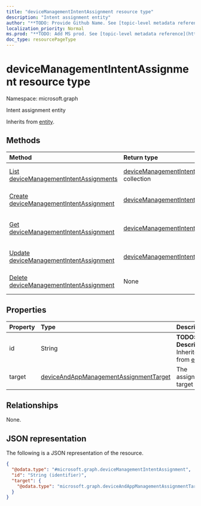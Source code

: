 ```yaml
---
title: "deviceManagementIntentAssignment resource type"
description: "Intent assignment entity"
author: "**TODO: Provide Github Name. See [topic-level metadata reference](https://msgo.azurewebsites.net/add/document/guidelines/metadata.html#topic-level-metadata)**"
localization_priority: Normal
ms.prod: "**TODO: Add MS prod. See [topic-level metadata reference](https://msgo.azurewebsites.net/add/document/guidelines/metadata.html#topic-level-metadata)**"
doc_type: resourcePageType
---
```


# deviceManagementIntentAssignment resource type

Namespace: microsoft.graph



Intent assignment entity


Inherits from [entity](../resources/entity.md).

## Methods
|Method|Return type|Description|
|:---|:---|:---|
|[List deviceManagementIntentAssignments](../api/devicemanagementintentassignment-list.md)|[deviceManagementIntentAssignment](../resources/devicemanagementintentassignment.md) collection|Get a list of the [deviceManagementIntentAssignment](../resources/devicemanagementintentassignment.md) objects and their properties.|
|[Create deviceManagementIntentAssignment](../api/devicemanagementintentassignment-create.md)|[deviceManagementIntentAssignment](../resources/devicemanagementintentassignment.md)|Create a new [deviceManagementIntentAssignment](../resources/devicemanagementintentassignment.md) object.|
|[Get deviceManagementIntentAssignment](../api/devicemanagementintentassignment-get.md)|[deviceManagementIntentAssignment](../resources/devicemanagementintentassignment.md)|Read the properties and relationships of a [deviceManagementIntentAssignment](../resources/devicemanagementintentassignment.md) object.|
|[Update deviceManagementIntentAssignment](../api/devicemanagementintentassignment-update.md)|[deviceManagementIntentAssignment](../resources/devicemanagementintentassignment.md)|Update the properties of a [deviceManagementIntentAssignment](../resources/devicemanagementintentassignment.md) object.|
|[Delete deviceManagementIntentAssignment](../api/devicemanagementintentassignment-delete.md)|None|Deletes a [deviceManagementIntentAssignment](../resources/devicemanagementintentassignment.md) object.|

## Properties
|Property|Type|Description|
|:---|:---|:---|
|id|String|**TODO: Add Description** Inherited from [entity](../resources/entity.md)|
|target|[deviceAndAppManagementAssignmentTarget](../resources/deviceandappmanagementassignmenttarget.md)|The assignment target|

## Relationships
None.

## JSON representation
The following is a JSON representation of the resource.
<!-- {
  "blockType": "resource",
  "keyProperty": "id",
  "@odata.type": "microsoft.graph.deviceManagementIntentAssignment",
  "baseType": "microsoft.graph.entity",
  "openType": false
}
-->
``` json
{
  "@odata.type": "#microsoft.graph.deviceManagementIntentAssignment",
  "id": "String (identifier)",
  "target": {
    "@odata.type": "microsoft.graph.deviceAndAppManagementAssignmentTarget"
  }
}
```

